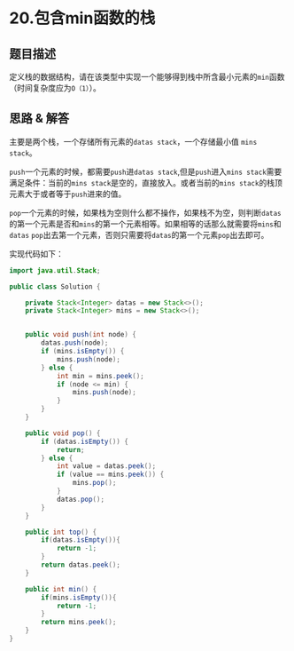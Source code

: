 # 20.包含min函数的栈
## 题目描述
定义栈的数据结构，请在该类型中实现一个能够得到栈中所含最小元素的`min`函数（时间复杂度应为`O（1）`）。

## 思路 & 解答
主要是两个栈，一个存储所有元素的`datas stack`，一个存储最小值 `mins stack`。

`push`一个元素的时候，都需要`push`进`datas stack`,但是`push`进入`mins stack`需要满足条件：当前的`mins stack`是空的，直接放入。或者当前的`mins stack`的栈顶元素大于或者等于`push`进来的值。

`pop`一个元素的时候，如果栈为空则什么都不操作，如果栈不为空，则判断`datas`的第一个元素是否和`mins`的第一个元素相等。如果相等的话那么就需要将`mins`和`datas` `pop`出去第一个元素，否则只需要将`datas`的第一个元素`pop`出去即可。

实现代码如下：

```java
import java.util.Stack;

public class Solution {

    private Stack<Integer> datas = new Stack<>();
    private Stack<Integer> mins = new Stack<>();


    public void push(int node) {
        datas.push(node);
        if (mins.isEmpty()) {
            mins.push(node);
        } else {
            int min = mins.peek();
            if (node <= min) {
                mins.push(node);
            }
        }
    }

    public void pop() {
        if (datas.isEmpty()) {
            return;
        } else {
            int value = datas.peek();
            if (value == mins.peek()) {
                mins.pop();
            }
            datas.pop();
        }
    }

    public int top() {
        if(datas.isEmpty()){
            return -1;
        }
        return datas.peek();
    }

    public int min() {
        if(mins.isEmpty()){
            return -1;
        }
        return mins.peek();
    }
}
```

